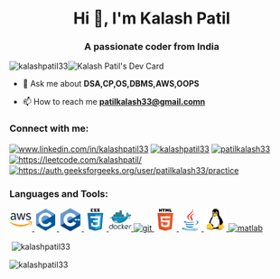 <h1 align="center">Hi 👋, I'm Kalash Patil</h1>
<h3 align="center">A passionate coder from India</h3>



<a href="https://app.daily.dev/kalashpatil"><img align="right" src="https://api.daily.dev/devcards/d9412cce838c4720bcb03be9351888af.png?r=ekf" width="400" alt="Kalash Patil's Dev Card"/></a>

<p align="left"> <img src="https://komarev.com/ghpvc/?username=kalashpatil33&label=Profile%20views&color=0e75b6&style=flat" alt="kalashpatil33" /> </p>

- 💬 Ask me about **DSA,CP,OS,DBMS,AWS,OOPS**

- 📫 How to reach me **patilkalash33@gmail.comn**

<h3 align="left">Connect with me:</h3>
<p align="left">
<a href="[https://linkedin.com/kalashpatil33](https://www.linkedin.com/in/kalashpatil33/)" target="blank"><img align="center" src="https://raw.githubusercontent.com/rahuldkjain/github-profile-readme-generator/master/src/images/icons/Social/linked-in-alt.svg" alt="www.linkedin.com/in/kalashpatil33" height="30" width="40" /></a>
<a href="https://www.codechef.com/users/kalashpatil33" target="blank"><img align="center" src="https://cdn.jsdelivr.net/npm/simple-icons@3.1.0/icons/codechef.svg" alt="kalashpatil33" height="30" width="40" /></a>
<a href="https://codeforces.com/profile/patilkalash33" target="blank"><img align="center" src="https://raw.githubusercontent.com/rahuldkjain/github-profile-readme-generator/master/src/images/icons/Social/codeforces.svg" alt="patilkalash33" height="30" width="40" /></a>
<a href="https://leetcode.com/kalashpatil/" target="blank"><img align="center" src="https://raw.githubusercontent.com/rahuldkjain/github-profile-readme-generator/master/src/images/icons/Social/leet-code.svg" alt="https://leetcode.com/kalashpatil/" height="30" width="40" /></a>
<a href="https://auth.geeksforgeeks.org/user/patilkalash33/practice" target="blank"><img align="center" src="https://raw.githubusercontent.com/rahuldkjain/github-profile-readme-generator/master/src/images/icons/Social/geeks-for-geeks.svg" alt="https://auth.geeksforgeeks.org/user/patilkalash33/practice" height="30" width="40" /></a>
</p>

<h3 align="left">Languages and Tools:</h3>
<p align="left"> <a href="https://aws.amazon.com" target="_blank" rel="noreferrer"> <img src="https://raw.githubusercontent.com/devicons/devicon/master/icons/amazonwebservices/amazonwebservices-original-wordmark.svg" alt="aws" width="40" height="40"/> </a> <a href="https://www.cprogramming.com/" target="_blank" rel="noreferrer"> <img src="https://raw.githubusercontent.com/devicons/devicon/master/icons/c/c-original.svg" alt="c" width="40" height="40"/> </a> <a href="https://www.w3schools.com/cpp/" target="_blank" rel="noreferrer"> <img src="https://raw.githubusercontent.com/devicons/devicon/master/icons/cplusplus/cplusplus-original.svg" alt="cplusplus" width="40" height="40"/> </a> <a href="https://www.w3schools.com/css/" target="_blank" rel="noreferrer"> <img src="https://raw.githubusercontent.com/devicons/devicon/master/icons/css3/css3-original-wordmark.svg" alt="css3" width="40" height="40"/> </a> <a href="https://www.docker.com/" target="_blank" rel="noreferrer"> <img src="https://raw.githubusercontent.com/devicons/devicon/master/icons/docker/docker-original-wordmark.svg" alt="docker" width="40" height="40"/> </a> <a href="https://git-scm.com/" target="_blank" rel="noreferrer"> <img src="https://www.vectorlogo.zone/logos/git-scm/git-scm-icon.svg" alt="git" width="40" height="40"/> </a> <a href="https://www.w3.org/html/" target="_blank" rel="noreferrer"> <img src="https://raw.githubusercontent.com/devicons/devicon/master/icons/html5/html5-original-wordmark.svg" alt="html5" width="40" height="40"/> </a> <a href="https://www.java.com" target="_blank" rel="noreferrer"> <img src="https://raw.githubusercontent.com/devicons/devicon/master/icons/java/java-original.svg" alt="java" width="40" height="40"/> </a> <a href="https://www.linux.org/" target="_blank" rel="noreferrer"> <img src="https://raw.githubusercontent.com/devicons/devicon/master/icons/linux/linux-original.svg" alt="linux" width="40" height="40"/> </a> <a href="https://www.mathworks.com/" target="_blank" rel="noreferrer"> <img src="https://upload.wikimedia.org/wikipedia/commons/2/21/Matlab_Logo.png" alt="matlab" width="40" height="40"/> </a> </p>

<p>&nbsp;<img align="center" src="https://github-readme-stats.vercel.app/api?username=kalashpatil33&show_icons=true&locale=en" alt="kalashpatil33" /></p>

<p><img align="center" src="https://github-readme-streak-stats.herokuapp.com/?user=kalashpatil33&" alt="kalashpatil33" /></p>

